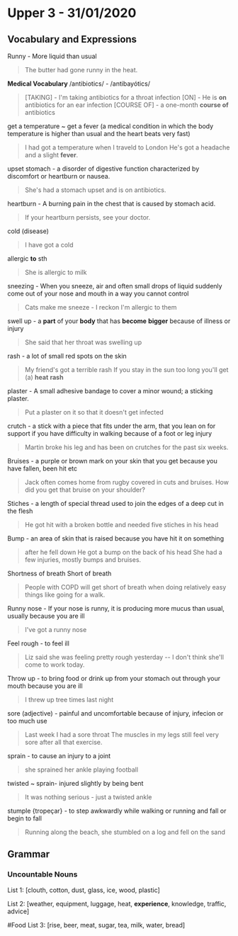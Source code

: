 
# Upper 3 - 31/01/2020

## Vocabulary and Expressions 
Runny - More liquid than usual
> The butter had gone runny in the heat.

**Medical Vocabulary**
 /antibiotics/ - /antibayótics/ 
> [TAKING] - I'm taking antibiotics for a throat infection
> [ON] - He is **on** antibiotics for an ear infection
> [COURSE OF] - a one-month **course of** antibiotics

get a temperature ~ get a fever (a medical condition in which the body temperature is higher than usual and the heart beats very fast)
> I had got a temperature when I traveld to London
> He's got a headache and a slight **fever**.

upset stomach - a disorder of digestive function characterized by discomfort or heartburn or nausea. 
> She's had a stomach upset and is on antibiotics.

heartburn - A burning pain in the chest that is caused by stomach acid.
> If your heartburn persists, see your doctor.

cold (disease)
> I have got a cold

allergic **to** sth
> She is allergic to milk

sneezing - When you sneeze, air and often small drops of liquid suddenly come out of your nose and mouth in a way you cannot control
> Cats make me sneeze - I reckon I'm allergic to them

swell up - a **part** of your **body** that has **become** **bigger** because of illness or injury
> She said that her throat was swelling up

rash - a lot of small red spots on the skin
> My friend's got a terrible rash
> If you stay in the sun too long you'll get (a) **heat** **rash**

plaster - A small adhesive bandage to cover a minor wound; a sticking plaster.
> Put a plaster on it so that it doesn't get infected

crutch - a stick with a piece that fits under the arm, that you lean on for support if you have difficulty in walking because of a foot or leg injury
> Martin broke his leg and has been on crutches for the past six weeks.

Bruises - a purple or brown mark on your skin that you get because you have fallen, been hit etc
> Jack often comes home from rugby covered in cuts and bruises.
> How did you get that bruise on your shoulder?

Stiches - a length of special thread used to join the edges of a deep cut in the flesh
> He got hit with a broken bottle and needed five stiches in his head

Bump - an area of skin that is raised because you have hit it on something
> after he fell down He got a bump on the back of his head
>  She had a few injuries, mostly bumps and bruises.

Shortness of breath
Short of breath
> People with COPD will get short of breath when doing relatively easy things like going for a walk.

Runny nose - If your nose is runny, it is producing more mucus than usual, usually because you are ill
> I've got a runny nose

Feel rough - to feel ill
> Liz said she was feeling pretty rough yesterday -- I don't think she'll come to work today.

Throw up - to bring food or drink up from your stomach out through your mouth because you are ill
> I threw up tree times last night

sore (adjective) - painful and uncomfortable because of injury, infecion or too much use
> Last week I had a sore throat
> The muscles in my legs still feel very sore after all that exercise.

sprain - to cause an injury to a joint
> she sprained her ankle playing football

twisted ~ sprain- injured slightly by being bent
> It was nothing serious - just a twisted ankle

stumple {tropeçar} - to step awkwardly while walking or running and fall or begin to fall
> Running along the beach, she stumbled on a log and fell on the sand

## Grammar

### Uncountable Nouns
List 1: [clouth, cotton, dust, glass, ice, wood, plastic]

List 2: [weather, equipment, luggage, heat, **experience**, knowledge, traffic, advice]

#Food
List 3: [rise, beer, meat, sugar, tea, milk, water, bread]
